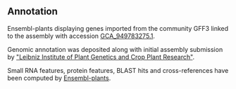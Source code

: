 **Annotation**
----------

Ensembl-plants displaying genes imported from the community GFF3 linked to the assembly with accession [GCA\_949783275.1](http://www.ebi.ac.uk/ena/data/view/GCA_949783275.1).

Genomic annotation was deposited along with initial assembly submission by ["Leibniz Institute of Plant Genetics and Crop Plant Research"](https://www.ipk-gatersleben.de/en/).

Small RNA features, protein features, BLAST hits and cross-references have been
computed by [Ensembl-plants](https://plants.ensembl.org/info/genome/annotation/index.html).
